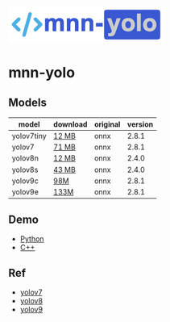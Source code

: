 
![mnn-yolo](resource/logo.png)

# mnn-yolo

## Models

|    model    |  download  |  original  | version |
|-------------|:-----------|:-----------|:--------|
| yolov7tiny | [12 MB](https://github.com/wangzhaode/mnn-yolo/releases/download/v1.0/yolov7tiny.mnn) | onnx | 2.8.1 |
| yolov7 | [71 MB](https://github.com/wangzhaode/mnn-yolo/releases/download/v1.0/yolov7.mnn) | onnx | 2.8.1 |
| yolov8n | [12 MB](https://github.com/wangzhaode/mnn-yolov8/releases/download/v1.0/yolov8n.mnn) | onnx | 2.4.0 |
| yolov8s | [43 MB](https://github.com/wangzhaode/mnn-yolov8/releases/download/v1.0/yolov8s.mnn) | onnx | 2.4.0 |
| yolov9c | [98M](https://github.com/wangzhaode/mnn-yolo/releases/download/v1.0/yolov9c.mnn) | onnx | 2.8.1 |
| yolov9e | [133M](https://github.com/wangzhaode/mnn-yolo/releases/download/v1.0/yolov9e.mnn) | onnx | 2.8.1 |


## Demo
- [Python](./python/)
- [C++](./cpp)

## Ref
- [yolov7](https://github.com/WongKinYiu/yolov7)
- [yolov8](https://github.com/ultralytics/ultralytics)
- [yolov9](https://github.com/WongKinYiu/yolov9)
